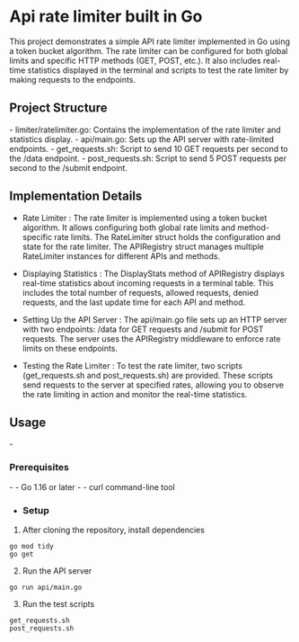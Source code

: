 <h1>Api rate limiter built in Go</h1>

This project demonstrates a simple API rate limiter implemented in Go using a token bucket algorithm. The rate limiter can be configured for both global limits and specific HTTP methods (GET, POST, etc.). It also includes real-time statistics displayed in the terminal and scripts to test the rate limiter by making requests to the endpoints.


<h2>Project Structure</h2>
- limiter/ratelimiter.go: Contains the implementation of the rate limiter and statistics display.
- api/main.go: Sets up the API server with rate-limited endpoints.
- get_requests.sh: Script to send 10 GET requests per second to the /data endpoint.
- post_requests.sh: Script to send 5 POST requests per second to the /submit endpoint.


<h2>Implementation Details</h2>

- Rate Limiter :
  The rate limiter is implemented using a token bucket algorithm. It allows configuring both global rate limits and method-specific rate limits. The RateLimiter struct holds the configuration and state for the rate limiter. The APIRegistry struct manages multiple RateLimiter instances for different APIs and methods.

- Displaying Statistics :
  The DisplayStats method of APIRegistry displays real-time statistics about incoming requests in a terminal table. This includes the total number of requests, allowed requests, denied requests, and the last update time for each API and method.

- Setting Up the API Server :
  The api/main.go file sets up an HTTP server with two endpoints: /data for GET requests and /submit for POST requests. The server uses the APIRegistry middleware to enforce rate limits on these endpoints.

- Testing the Rate Limiter :
  To test the rate limiter, two scripts (get_requests.sh and post_requests.sh) are provided. These scripts send requests to the server at specified rates, allowing you to observe the rate limiting in action and monitor the real-time statistics.


<h2>Usage</h2>
- <h3>Prerequisites</h3>
- - Go 1.16 or later
- - curl command-line tool

- <h3>Setup</h3>
1. After cloning the repository, install dependencies
````
go mod tidy
go get
````
2. Run the API server
````
go run api/main.go
````
3. Run the test scripts
````
get_requests.sh
post_requests.sh
````